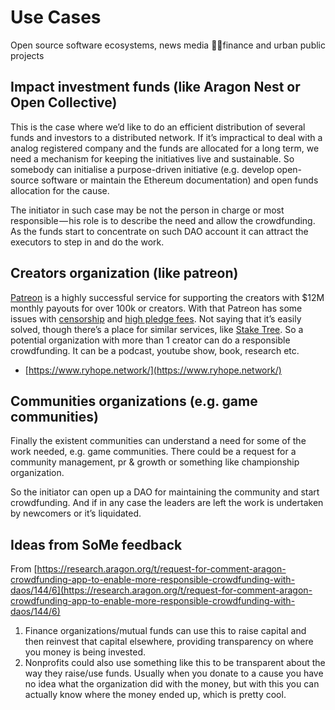 # Use Cases

Open source software ecosystems, news media finance and urban public projects

## Impact investment funds \(like Aragon Nest or Open Collective\)

This is the case where we’d like to do an efficient distribution of several funds and investors to a distributed network. If it’s impractical to deal with a analog registered company and the funds are allocated for a long term, we need a mechanism for keeping the initiatives live and sustainable. So somebody can initialise a purpose-driven initiative \(e.g. develop open-source software or maintain the Ethereum documentation\) and open funds allocation for the cause.

The initiator in such case may be not the person in charge or most responsible — his role is to describe the need and allow the crowdfunding. As the funds start to concentrate on such DAO account it can attract the executors to step in and do the work.

## Creators organization \(like patreon\)

[Patreon](http://www.patreon.com/) is a highly successful service for supporting the creators with $12M monthly payouts for over 100k or creators. With that Patreon has some issues with [censorship](http://www.openlettertopatreon.com/) and [high pledge fees](https://www.reddit.com/r/patreon/comments/7i8pwa/new_pledge_fee_discussion/). Not saying that it’s easily solved, though there’s a place for similar services, like [Stake Tree](https://staketree.com/). So a potential organization with more than 1 creator can do a responsible crowdfunding. It can be a podcast, youtube show, book, research etc.

* [https://www.ryhope.network/](https://www.ryhope.network/)

## Communities organizations \(e.g. game communities\)

Finally the existent communities can understand a need for some of the work needed, e.g. game communities. There could be a request for a community management, pr & growth or something like championship organization.

So the initiator can open up a DAO for maintaining the community and start crowdfunding. And if in any case the leaders are left the work is undertaken by newcomers or it’s liquidated.

## Ideas from SoMe feedback

From [https://research.aragon.org/t/request-for-comment-aragon-crowdfunding-app-to-enable-more-responsible-crowdfunding-with-daos/144/6](https://research.aragon.org/t/request-for-comment-aragon-crowdfunding-app-to-enable-more-responsible-crowdfunding-with-daos/144/6)

1. Finance organizations/mutual funds can use this to raise capital and then reinvest that capital elsewhere, providing transparency on where you money is being invested.
2. Nonprofits could also use something like this to be transparent about the way they raise/use funds. Usually when you donate to a cause you have no idea what the organization did with the money, but with this you can actually know where the money ended up, which is pretty cool.



